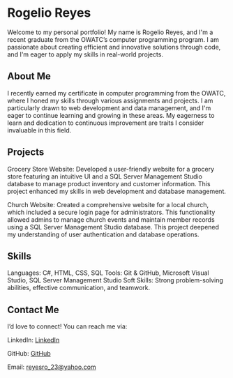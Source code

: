 # Rogelio Reyes
Welcome to my personal portfolio! My name is Rogelio Reyes, and I'm a recent graduate from the OWATC’s computer programming program. I am passionate about creating efficient and innovative solutions through code, and I'm eager to apply my skills in real-world projects.

## About Me
I recently earned my certificate in computer programming from the OWATC, where I honed my skills through various assignments and projects. I am particularly drawn to web development and data management, and I'm eager to continue learning and growing in these areas. My eagerness to learn and dedication to continuous improvement are traits I consider invaluable in this field. 

## Projects
Grocery Store Website: Developed a user-friendly website for a grocery store featuring an intuitive UI and a SQL Server Management Studio database to manage product inventory and customer information. This project enhanced my skills in web development and database management.

Church Website: Created a comprehensive website for a local church, which included a secure login page for administrators. This functionality allowed admins to manage church events and maintain member records using a SQL Server Management Studio database. This project deepened my understanding of user authentication and database operations.

## Skills
Languages: C#, HTML, CSS, SQL
Tools: Git & GitHub, Microsoft Visual Studio, SQL Server Management Studio
Soft Skills: Strong problem-solving abilities, effective communication, and teamwork.


## Contact Me
I’d love to connect! You can reach me via:

LinkedIn: [LinkedIn](https://www.linkedin.com/in/r-r-8a70772b2/)

GitHub: [GitHub](https://github.com/lakersrogelio/lakersrogelio.github.io)

Email: reyesro_23@yahoo.com
